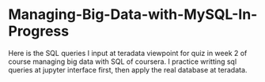 # Managing-Big-Data-with-MySQL-In-Progress

Here is the SQL queries I input at teradata viewpoint for quiz in week 2 of course managing big data with SQL of coursera.
I practice writting sql queries at jupyter interface first, then apply the real database at teradata.
